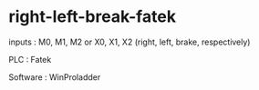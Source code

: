 # right-left-break-fatek

inputs   : M0, M1, M2 or X0, X1, X2 (right, left, brake, respectively)

PLC      : Fatek

Software : WinProladder


